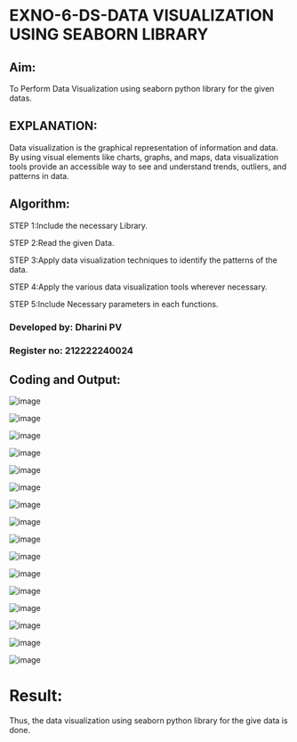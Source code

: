 # EXNO-6-DS-DATA VISUALIZATION USING SEABORN LIBRARY

## Aim:
  To Perform Data Visualization using seaborn python library for the given datas.

## EXPLANATION:
Data visualization is the graphical representation of information and data. By using visual elements like charts, graphs, and maps, data visualization tools provide an accessible way to see and understand trends, outliers, and patterns in data.

## Algorithm:
STEP 1:Include the necessary Library.

STEP 2:Read the given Data.

STEP 3:Apply data visualization techniques to identify the patterns of the data.

STEP 4:Apply the various data visualization tools wherever necessary.

STEP 5:Include Necessary parameters in each functions.

### Developed by: Dharini PV
### Register no: 212222240024

## Coding and Output:

![image](https://github.com/DHARINIPV/EXNO-6-DS/assets/119400845/10860638-1809-46b9-93fc-23767517940b)

![image](https://github.com/DHARINIPV/EXNO-6-DS/assets/119400845/3ee1c003-cf51-4035-9797-2a9de35c0a86)

![image](https://github.com/DHARINIPV/EXNO-6-DS/assets/119400845/fd096b32-c7e5-47d2-b0c4-eabe45d4f77f)

![image](https://github.com/DHARINIPV/EXNO-6-DS/assets/119400845/d16516ec-f173-440d-a0f7-31ed8d96cf7f)

![image](https://github.com/DHARINIPV/EXNO-6-DS/assets/119400845/d648346f-85b9-47d1-8043-44816f17f4c3)

![image](https://github.com/DHARINIPV/EXNO-6-DS/assets/119400845/6d16ac12-895d-4010-bea2-704d7400e41c)

![image](https://github.com/DHARINIPV/EXNO-6-DS/assets/119400845/d6d2eab2-7e7f-4d9f-9593-a4e95e6189f5)

![image](https://github.com/DHARINIPV/EXNO-6-DS/assets/119400845/7e3a3ae9-224a-4016-91a8-930a95b22c44)

![image](https://github.com/DHARINIPV/EXNO-6-DS/assets/119400845/64d7b727-39dc-40d8-9eb2-7f936cea6de2)

![image](https://github.com/DHARINIPV/EXNO-6-DS/assets/119400845/7bc01a28-53e2-4110-9924-121cdbebb49a)

![image](https://github.com/DHARINIPV/EXNO-6-DS/assets/119400845/42a389a2-5281-47b6-aed1-03f575ab9253)

![image](https://github.com/DHARINIPV/EXNO-6-DS/assets/119400845/7972e4a9-d083-4257-bb49-475ec4dac991)


![image](https://github.com/DHARINIPV/EXNO-6-DS/assets/119400845/7758e9d3-f3b6-4bac-a9ad-a0ac6116df64)

![image](https://github.com/DHARINIPV/EXNO-6-DS/assets/119400845/1a4236f7-e92b-4f04-8e99-73d130473466)

![image](https://github.com/DHARINIPV/EXNO-6-DS/assets/119400845/06a61ade-8bcc-46b8-90ca-735969ba6343)

![image](https://github.com/DHARINIPV/EXNO-6-DS/assets/119400845/14fe0816-5f06-4666-a82b-05fdbe4f976f)



# Result:
Thus, the data visualization using seaborn python library for the give data is done.
